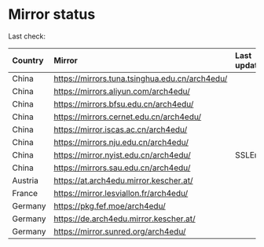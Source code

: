 <script src="./time.js"></script>
# Mirror status
Last check: <script type="text/javascript">localize(1727349494.3865836);</script>

|Country|Mirror|Last update|
|:------|:-----|:----------|
|China|https://mirrors.tuna.tsinghua.edu.cn/arch4edu/|<script type="text/javascript">localize(1727333015);</script>|
|China|https://mirrors.aliyun.com/arch4edu/|<script type="text/javascript">localize(1727246652);</script>|
|China|https://mirrors.bfsu.edu.cn/arch4edu/|<script type="text/javascript">localize(1727333015);</script>|
|China|https://mirrors.cernet.edu.cn/arch4edu/|<script type="text/javascript">localize(1727333015);</script>|
|China|https://mirror.iscas.ac.cn/arch4edu/|<script type="text/javascript">localize(1727333015);</script>|
|China|https://mirrors.nju.edu.cn/arch4edu/|<script type="text/javascript">localize(1727246652);</script>|
|China|https://mirror.nyist.edu.cn/arch4edu/|SSLError|
|China|https://mirrors.sau.edu.cn/arch4edu/|<script type="text/javascript">localize(1727246652);</script>|
|Austria|https://at.arch4edu.mirror.kescher.at/|<script type="text/javascript">localize(1727333015);</script>|
|France|https://mirror.lesviallon.fr/arch4edu/|<script type="text/javascript">localize(1727246652);</script>|
|Germany|https://pkg.fef.moe/arch4edu/|<script type="text/javascript">localize(1727333015);</script>|
|Germany|https://de.arch4edu.mirror.kescher.at/|<script type="text/javascript">localize(1727333015);</script>|
|Germany|https://mirror.sunred.org/arch4edu/|<script type="text/javascript">localize(1727333015);</script>|

<script src="./tablefilter/tablefilter.js"></script>
<script src="./table.js"></script>